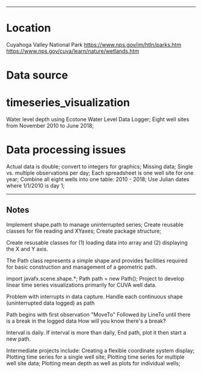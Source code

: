 ---------------------------------------
# Location
Cuyahoga Valley National Park
https://www.nps.gov/im/htln/parks.htm
https://www.nps.gov/cuva/learn/nature/wetlands.htm

# Data source
# timeseries_visualization
  Water level depth using Ecotone Water Level Data Logger;
  Eight well sites from November 2010 to June 2018;

# Data processing issues
  Actual data is double; convert to integers for graphics;
  Missing data;
  Single vs. multiple observations per day;
  Each spreadsheet is one well site for one year;
  Combine all eight wells into one table: 2010 - 2018;
  Use Julian dates where 1/1/2010 is day 1;




---------------------------------------
Notes
---------------------------------------

Implement shape.path to manage uninterrupted series;
Create reusable classes for file reading and XYaxes;
Create package structure;

Create resusable classes for (1) loading data into array and (2) displaying the X and Y axis.


The Path class represents a simple shape and provides facilities required for basic construction and management of a geometric path. 

import javafx.scene.shape.*;
Path path = new Path();
Project to develop linear time series visualizations primarily for CUVA well data.

Problem with interrupts in data capture. Handle each continuous shape (uninterrupted data logged) as path

Path begins with first observation "MoveTo"
Followed by LineTo until there is a break in the logged data
How will you know there's a break?

Interval is daily. If interval is more than daily, End path, plot it
then start a new path.



Intermediate projects include:
Creating a flexible coordinate system display;
Plotting time series for a single well site;
Plotting time series for multiple well site data;
Plotting mean depth as well as plots for individual wells;


